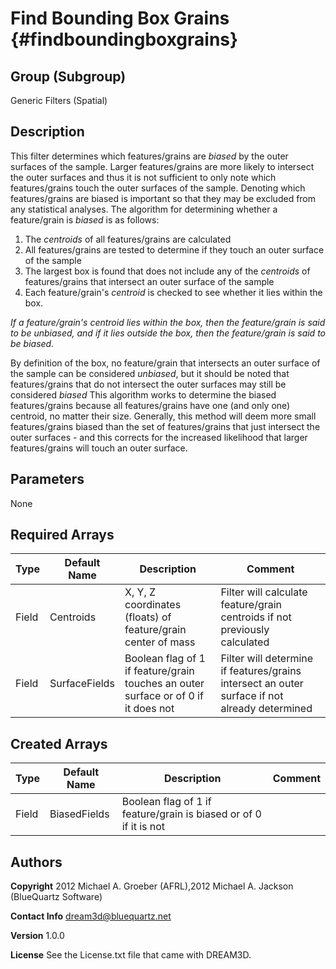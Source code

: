 Find Bounding Box Grains {#findboundingboxgrains}
=============

## Group (Subgroup) ##
Generic Filters (Spatial)

## Description ##
This filter determines which features/grains are _biased_ by the outer surfaces of the sample. Larger features/grains are more likely to intersect the outer surfaces and thus it is not sufficient to only note which features/grains touch the outer surfaces of the sample.
Denoting which features/grains are biased is important so that they may be excluded from any statistical analyses. 
The algorithm for determining whether a feature/grain is _biased_ is as follows: 

1) The _centroids_ of all features/grains are calculated
2) All features/grains are tested to determine if they touch an outer surface of the sample
3) The largest box is found that does not include any of the _centroids_ of features/grains that intersect an outer surface of the sample
4) Each feature/grain's _centroid_ is checked to see whether it lies within the box.  

*If a feature/grain's _centroid_ lies within the box, then the feature/grain is said to be _unbiased_, and if it lies outside the box, then the feature/grain is said to be _biased_.* 

By definition of the box, no feature/grain that intersects an outer surface of the sample can be considered _unbiased_, but it should be noted that features/grains that do not intersect the outer surfaces may still be considered _biased_ 
This algorithm works to determine the biased features/grains because all features/grains have one (and only one) centroid, no matter their size. Generally, this method will deem more small features/grains biased than the set of features/grains that just intersect the outer surfaces - and this corrects for the increased likelihood that larger features/grains will touch an outer surface.

## Parameters ##
None

## Required Arrays ##

| Type | Default Name | Description | Comment |
|------|--------------|-------------|---------|
| Field | Centroids | X, Y, Z coordinates (floats) of feature/grain center of mass | Filter will calculate feature/grain centroids if not previously calculated |
| Field | SurfaceFields | Boolean flag of 1 if feature/grain touches an outer surface or of 0 if it does not | Filter will determine if features/grains intersect an outer surface if not already determined |

## Created Arrays ##

| Type | Default Name | Description | Comment |
|------|--------------|-------------|---------|
| Field | BiasedFields | Boolean flag of 1 if feature/grain is biased or of 0 if it is not 

## Authors ##

**Copyright** 2012 Michael A. Groeber (AFRL),2012 Michael A. Jackson (BlueQuartz Software)

**Contact Info** dream3d@bluequartz.net

**Version** 1.0.0

**License**  See the License.txt file that came with DREAM3D.



